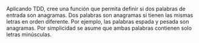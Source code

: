 Aplicando TDD, cree una función que permita definir si dos palabras de entrada son anagramas. Dos palabras son anagramas si tienen las mismas letras en orden diferente. Por ejemplo, las palabras espada y pesada son anagramas. Por simplicidad se asume que ambas palabras contienen solo letras minúsculas.
